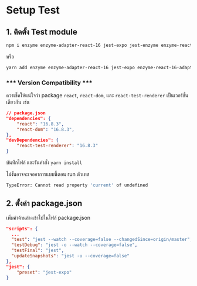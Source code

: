 
# Setup Test

## 1. ติดตั้ง Test module 

```bash
npm i enzyme enzyme-adapter-react-16 jest-expo jest-enzyme enzyme-react-16-adapter-setup react-test-renderer redux-saga-test-plan --save-dev
```

หรือ

```bash
yarn add enzyme enzyme-adapter-react-16 jest-expo enzyme-react-16-adapter-setup react-test-renderer redux-saga-test-plan --dev
```

### *** Version Compatibility ***

ควรเช็คให้แน่ใจว่า package `react`, `react-dom`, และ `react-test-renderer` เป็นเวอร์ชั่นเดียวกัน เช่น 

```json
// package.json 
"dependencies": {
    "react": "16.8.3",
    "react-dom": "16.8.3",
},
"devDependencies": {
    "react-test-renderer": "16.8.3"
}
```
บันทึกไฟล์ และรันคำสั่ง `yarn install` 

ไม่งั้นอาจจะเจออาการแบบนี้ตอน run ตัวเทส 

```bash
TypeError: Cannot read property 'current' of undefined
```

## 2. ตั้งค่า package.json 

เพิ่มค่าด้านล่างเข้าไปในไฟล์ package.json 

```json
"scripts": {
  ...
  "test": "jest --watch --coverage=false --changedSince=origin/master",
  "testDebug": "jest -o --watch --coverage=false",
  "testFinal": "jest",
  "updateSnapshots": "jest -u --coverage=false"
},
"jest": {
    "preset": "jest-expo"
}
```
